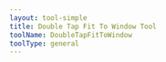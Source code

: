```yaml
---
layout: tool-simple
title: Double Tap Fit To Window Tool
toolName: DoubleTapFitToWindow
toolType: general
---
```

